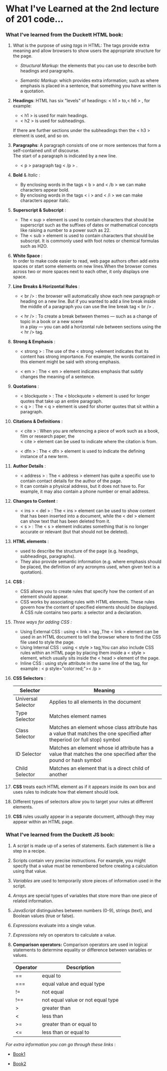 # What I've Learned at the 2nd lecture of 201 code...

### What I've learned from the Duckett HTML book:

1. What is the purpose of using *tags* in HTML: The tags provide extra meaning 
   and allow browsers to show users the appropriate structure for the page.

   - *Structural Markup:* the elements that you can use to describe both headings and paragraphs.

   - *Semantic Markup:* which provides extra information; such as where emphasis is placed in a sentence, that something 
    you have written is a quotation.
 
2. **Headings**: HTML has six "levels" of 
   headings: < h1 > to,< h6 > , for example:  

   - < h1 > is used for main headings.
   - < h2 > is used for subheadings.     

    If there are further sections under the subheadings then the < h3 > element is used, and so on.

3. **Paragraphs**: A paragraph consists of one or more sentences that form a self-contained unit of discourse.   
    The start of a paragraph is indicated by a new line.
   - < p > paragraph tag < /p > .

4. **Bold** & *Italic* :
   - By enclosing words in the tags < b > and < /b > we can make characters appear bold.
   - By enclosing words in the tags < i > and < /i > we can make characters appear italic.

5. **Superscript & Subscript** :
   - The < sup > element is used to contain characters that should be superscript such 
    as the suffixes of dates or mathematical concepts like raising a number to a power such as 22.
   - The < sub > element is used to contain characters that should be subscript. It is commonly 
    used with foot notes or chemical formulas such as H2O.

6. **White Space** :      
  In order to make code easier to read, web page authors often add extra spaces or start some 
  elements on new lines.When the browser comes across two or more spaces next to each other, it only displays one space.

7. **Line Breaks & Horizontal Rules** :
   - < br /> : the browser will automatically show each new paragraph or heading on a new line. But if you wanted to add a line break inside the middle of a paragraph you can use the line break tag < br /> .

   - < hr /> : To create a break between themes — such as a change of topic in a book or a new scene  
   in a play — you can add a horizontal rule between sections using the < hr /> tag.

8. **Strong & Emphasis** :
   - < strong > : The use of the < strong >element indicates that its content has strong importance. 
   For example, the words contained in this element might be said with strong emphasis.

   - < em > : The < em > element indicates emphasis that subtly changes the meaning of a sentence.

9. **Quotations** :
   - < blockquote > : The < blockquote > element is used for longer quotes that take up an entire paragraph. 
   - < q > : The < q > element is used for shorter quotes that sit within a paragraph. 

10. **Citations & Definitions** :     

    - < cite > : When you are referencing a piece of work such as a book, film or research paper, the  
    < cite > element can be used to indicate where the citation is from.

    - < dfn > : The < dfn > element is used to indicate the defining instance of a new term.

11. **Author Details** :
    - < address > : The < address > element has quite a specific use to contain contact details for the author of 
    the page.
    - It can contain a physical address, but it does not have to. For example, it may also contain a 
    phone number or email address.

12. **Changes to Content** :
    - < ins > < del > : The < ins > element can be used to show content that has been inserted into a document, while 
    the < del > element can show text that has been deleted from it.
    - < s > : The < s > element indicates something that is no longer accurate or relevant (but that 
    should not be deleted).

13. **HTML elements** :
    - used to describe the structure of the page (e.g. headings, subheadings, paragraphs).
    - They also provide semantic information (e.g. where emphasis should be placed, the definition of any acronyms used, when given text is a quotation).

14. **CSS** : 
     - CSS allows you to create rules that specify how the content of an element should appear.
     - CSS works by associating rules with HTML elements. These rules govern how the content of specified elements should be displayed. A CSS rule contains two parts: a selector and a declaration.

15. *Three ways for adding CSS :*
     - Using External CSS : using < link > tag ,The < link > element can be used in an HTML document to tell the browser where to find the CSS file used to style the page. 
     - Using Internal CSS : using < style > tag,You can also include CSS rules within an HTML page by placing them inside 
     a < style > element, which usually sits inside the < head > element of the page. 
     - Inline CSS : using style attribute in the same line of the tag, for example : < p style="color:red;">< /p >

16. **CSS Selectors** :

     |  Selector      |   Meaning  |
     | ----------- | ------------| 
     |Universal Selector|Applies to all elements in the document|
     |Type Selector |Matches element names|
     |Class Selector |Matches an element whose class attribute has a value that matches the one specified after theperiod (or full stop) symbol|
     |ID Selector |Matches an element whose id attribute has a value that matches the one specified after the pound or hash symbol|
     |Child Selector |Matches an element that is a direct child of another|
          



17. **CSS** treats each HTML element as if it appears inside its own box and uses rules to indicate how that 
    element should look.

18. Different types of selectors allow you to target your rules at different elements.

19. **CSS** rules usually appear in a separate document, although they may appear within an HTML page.


### What I've learned from the Duckett JS book:

1. A *script* is made up of a series of statements. Each statement is like a step in a recipe.

2. Scripts contain very precise instructions. For example, you might specify that a value must be remembered 
before creating a calculation using that value.

3. *Variables* are used to temporarily store pieces of information used in the script.

4. *Arrays* are special types of variables that store more than one piece of related information.

5. *JavaScript* distinguishes between numbers (0-9), strings (text), and Boolean values (true or false).

6. *Expressions* evaluate into a single value.

7. *Expressions* rely on operators to calculate a value.

8. **Comparison operators:** Comparison operators are used in logical statements to determine equality or difference    between variables or values.

     |  Operator	      |   Description  |
     | ----------- | ------------| 
     | ==	|equal to|
     |=== |equal value and equal type|
     |!= |not equal|
     |!== |not equal value or not equal type|
     |> |greater than	|
     |< |less than		|
     |>= |greater than or equal to|
     |<= |less than or equal to	|


 *For extra information you can go through these links* :

  - [Book1](https://alqudscollege-my.sharepoint.com/personal/advtech_ltuc_com/_layouts/15/onedrive.aspx?id=%2Fpersonal%2Fadvtech%5Fltuc%5Fcom%2FDocuments%2FAcademia%2FCourses%2FCode%20Fellows%20Courses%2FE%2Dbooks%2FHTML%20CSS%2Epdf&parent=%2Fpersonal%2Fadvtech%5Fltuc%5Fcom%2FDocuments%2FAcademia%2FCourses%2FCode%20Fellows%20Courses%2FE%2Dbooks&originalPath=aHR0cHM6Ly9hbHF1ZHNjb2xsZWdlLW15LnNoYXJlcG9pbnQuY29tLzpiOi9nL3BlcnNvbmFsL2FkdnRlY2hfbHR1Y19jb20vRVRES1VTSXQ5QnhLbWw5Mm5lUXFzTG9CN1dUTEZPNzB2Y3NtUThJLUhsUlRFUT9ydGltZT1BQ1lpYnhvZTJVZw)


  - [Book2](https://alqudscollege-my.sharepoint.com/personal/advtech_ltuc_com/_layouts/15/onedrive.aspx?id=%2Fpersonal%2Fadvtech%5Fltuc%5Fcom%2FDocuments%2FAcademia%2FCourses%2FCode%20Fellows%20Courses%2FE%2Dbooks%2Fjavascript%5Fand%5Fjquery%5Finteractive%5Fjon%5Fdu%2Epdf&parent=%2Fpersonal%2Fadvtech%5Fltuc%5Fcom%2FDocuments%2FAcademia%2FCourses%2FCode%20Fellows%20Courses%2FE%2Dbooks&originalPath=aHR0cHM6Ly9hbHF1ZHNjb2xsZWdlLW15LnNoYXJlcG9pbnQuY29tLzpiOi9nL3BlcnNvbmFsL2FkdnRlY2hfbHR1Y19jb20vRWNpeDhSX2FtUVZQaFJwblB5SmFTbW9CbGVObG9CeGd0amduYlhTN1Q5TWdvQT9ydGltZT1hNEVuYnhvZTJVZw)